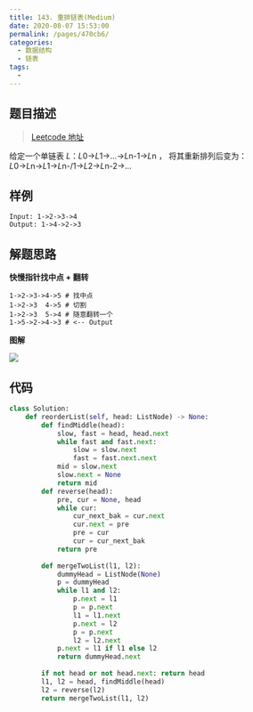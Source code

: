 ```yaml
---
title: 143. 重排链表(Medium)
date: 2020-08-07 15:53:00
permalink: /pages/470cb6/
categories: 
  - 数据结构
  - 链表
tags: 
  - 
---
```


## 题目描述

> [Leetcode 地址](https://leetcode-cn.com/problems/reorder-list/)

给定一个单链表 *L*：*L*0→*L*1→…→*L*n-1→*L*n ，
将其重新排列后变为： *L*0→*L*n→*L*1→*L*n-/1→*L*2→*L*n-2→…

## 样例

```
Input: 1->2->3->4
Output: 1->4->2->3
```

## 解题思路

**快慢指针找中点 + 翻转**

```
1->2->3->4->5 # 找中点
1->2->3  4->5 # 切割
1->2->3  5->4 # 随意翻转一个
1->5->2->4->3 # <-- Output
```

**图解**

![](https://cdn.jsdelivr.net/gh/PPsteven/pictures/img/20200808012612.png)

## 代码

```python
class Solution:
    def reorderList(self, head: ListNode) -> None:
        def findMiddle(head):
            slow, fast = head, head.next
            while fast and fast.next:
                slow = slow.next 
                fast = fast.next.next 
            mid = slow.next 
            slow.next = None 
            return mid 
        def reverse(head):
            pre, cur = None, head
            while cur:
                cur_next_bak = cur.next 
                cur.next = pre 
                pre = cur
                cur = cur_next_bak 
            return pre
        
        def mergeTwoList(l1, l2):
            dummyHead = ListNode(None)
            p = dummyHead
            while l1 and l2:
                p.next = l1
                p = p.next 
                l1 = l1.next 
                p.next = l2
                p = p.next 
                l2 = l2.next 
            p.next = l1 if l1 else l2 
            return dummyHead.next 
                 
        if not head or not head.next: return head 
        l1, l2 = head, findMiddle(head)
        l2 = reverse(l2)
        return mergeTwoList(l1, l2)
```

